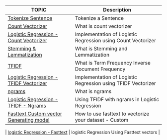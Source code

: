 | TOPIC  | Description |
| ------------- | ------------- |
| [Tokenize Sentence](https://github.com/praveenr2998/Approching_Almost_Any_ML_Prob_Book/blob/main/NLP/tokenize_sentence.py)  |  Tokenize a Sentence  |
| [Count Vectorizer](https://github.com/praveenr2998/Approching_Almost_Any_ML_Prob_Book/blob/main/NLP/count_vectorizer.py)  | What is count vectorizer  |
|  [Logistic Regression - Count Vectorizer](https://github.com/praveenr2998/Approching_Almost_Any_ML_Prob_Book/blob/main/NLP/lr_count_vectorizer.py)  |  Implementation of Logistic Regression using Count Vectorizer  |
| [Stemming & Lemmatization](https://github.com/praveenr2998/Approching_Almost_Any_ML_Prob_Book/blob/main/NLP/stemming_lemmatization.py) | What is Stemming and Lemmatization |
| [TFIDF](https://github.com/praveenr2998/Approching_Almost_Any_ML_Prob_Book/blob/main/NLP/tfidf_vectorizer.py) | What is Term Frequency Inverse Document Frequency |
| [Logistic Regression - TFIDF Vectorizer](https://github.com/praveenr2998/Approching_Almost_Any_ML_Prob_Book/blob/main/NLP/lr_tfidf_vectorizer.py) | Implementation of Logistic Regression using TFIDF Vectorizer |
| [ngrams](https://github.com/praveenr2998/Approching_Almost_Any_ML_Prob_Book/blob/main/NLP/n_grams.py) | What is ngrams |
| [Logistic Regression - TFIDF - Ngrams](https://github.com/praveenr2998/Approching_Almost_Any_ML_Prob_Book/blob/main/NLP/lr_tfidf_ngrams.py) | Using TFIDF with ngrams in Logistic Regression |
| [Fasttext Custom vector Generating model](https://github.com/praveenr2998/Approching_Almost_Any_ML_Prob_Book/blob/main/NLP/fasttext_custom_model/fasttext_vector_generating_model.py) | How to use fasttext to vectorize your dataset - Custom |

| [logistic Regression - Fasttext](https://github.com/praveenr2998/Approching_Almost_Any_ML_Prob_Book/blob/main/NLP/fasttext_custom_model/lr_fasttext.py) | logistic Regression Using Fasttext vectors |

